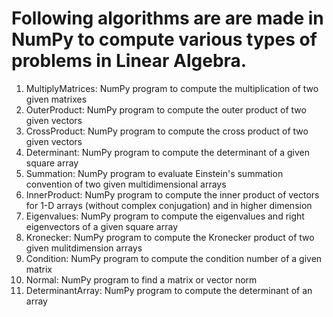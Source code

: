 # Following algorithms are are made in NumPy to compute various types of problems in Linear Algebra.
1) MultiplyMatrices: NumPy program to compute the multiplication of two given matrixes
2) OuterProduct: NumPy program to compute the outer product of two given vectors
3) CrossProduct: NumPy program to compute the cross product of two given vectors
4) Determinant: NumPy program to compute the determinant of a given square array
5) Summation: NumPy program to evaluate Einstein's summation convention of two given multidimensional arrays
6) InnerProduct: NumPy program to compute the inner product of vectors for 1-D arrays (without complex conjugation) and in higher dimension
7) Eigenvalues: NumPy program to compute the eigenvalues and right eigenvectors of a given square array
8) Kronecker: NumPy program to compute the Kronecker product of two given mulitdimension arrays
9) Condition: NumPy program to compute the condition number of a given matrix 
10) Normal: NumPy program to find a matrix or vector norm
11) DeterminantArray: NumPy program to compute the determinant of an array
